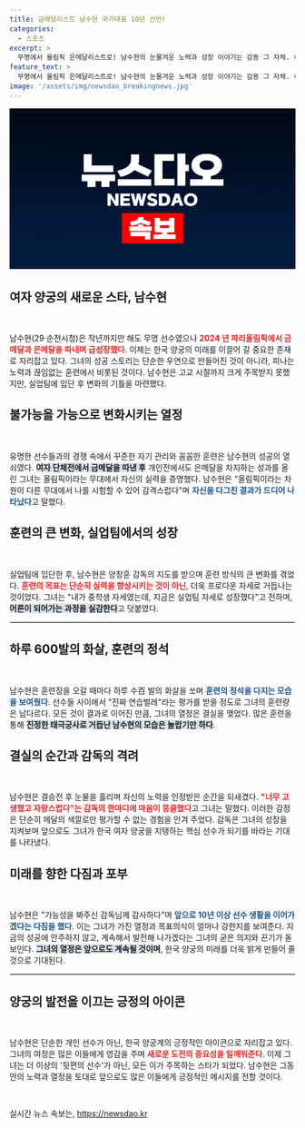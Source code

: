 ```yaml
---
title: 금메달리스트 남수현 국가대표 10년 선언!
categories:
  - 스포츠
excerpt: >
  무명에서 올림픽 은메달리스트로! 남수현의 눈물겨운 노력과 성장 이야기는 감동 그 자체. 하루 600발의 화살과 함께한 그의 훈련은 이제 새로운 전설의 시작이 될 것입니다! 클릭해서 남수현의 감동적인 여정을 만나보세요!
feature_text: >
  무명에서 올림픽 은메달리스트로! 남수현의 눈물겨운 노력과 성장 이야기는 감동 그 자체. 하루 600발의 화살과 함께한 그의 훈련은 이제 새로운 전설의 시작이 될 것입니다! 클릭해서 남수현의 감동적인 여정을 만나보세요!
image: '/assets/img/newsdao_breakingnews.jpg'
---
```


<p><img src="/assets/img/newsdao_breakingnews.jpg" alt="flaretime 속보" /></p>

<h2 data-ke-size="size26">여자 양궁의 새로운 스타, 남수현</h2>

<p data-ke-size="size16">&nbsp;</p>

<p>남수현(29·순천시청)은 작년까지만 해도 무명 선수였으나 <b><span style="color: #ee2323;">2024 년 파리올림픽에서 금메달과 은메달을 따내며 급성장했다</span></b>. 이제는 한국 양궁의 미래를 이끌어 갈 중요한 존재로 자리잡고 있다. 그녀의 성공 스토리는 단순한 우연으로 만들어진 것이 아니라, 피나는 노력과 끊임없는 훈련에서 비롯된 것이다. 남수현은 고교 시절까지 크게 주목받지 못했지만, 실업팀에 입단 후 변화의 기틀을 마련했다.</p>

<h2 data-ke-size="size26">불가능을 가능으로 변화시키는 열정</h2>

<p data-ke-size="size16">&nbsp;</p>

<p>유명한 선수들과의 경쟁 속에서 꾸준한 자기 관리와 꼼꼼한 훈련은 남수현의 성공의 열쇠였다. <b><span style="background-color: #21538527;">여자 단체전에서 금메달을 따낸 후</span></b> 개인전에서도 은메달을 차지하는 성과를 올린 그녀는 올림픽이라는 무대에서 자신의 실력을 증명했다. 남수현은 "올림픽이라는 차원이 다른 무대에서 나를 시험할 수 있어 감격스럽다"며 <b><span style="color: #1a5490;">자신을 다그친 결과가 드디어 나타났다</span></b>고 말했다.</p>

<h2 data-ke-size="size26">훈련의 큰 변화, 실업팀에서의 성장</h2>

<p data-ke-size="size16">&nbsp;</p>

<p>실업팀에 입단한 후, 남수현은 양창훈 감독의 지도를 받으며 훈련 방식의 큰 변화를 겪었다. <b><span style="color: #ee2323;">훈련의 목표는 단순히 실력을 향상시키는 것이 아닌</span></b>, 더욱 프로다운 자세로 거듭나는 것이었다. 그녀는 "내가 중학생 자세였는데, 지금은 실업팀 자세로 성장했다"고 전하며, <b><span style="background-color: #21538527;">어른이 되어가는 과정을 실감한다</span></b>고 덧붙였다.</p>

<hr style="border:1px solid #dddddd;"/>

<h2 data-ke-size="size26">하루 600발의 화살, 훈련의 정석</h2>

<p data-ke-size="size16">&nbsp;</p>

<p>남수현은 훈련장을 오갈 때마다 하루 수百 발의 화살을 쏘며 <b><span style="color: #1a5490;">훈련의 정석을 다지는 모습을 보여줬다</span></b>. 선수들 사이에서 "진짜 연습벌레"라는 평가를 받을 정도로 그녀의 훈련량은 남다르다. 모든 것이 결과로 이어진 만큼, 그녀의 열정은 결실을 맺었다. 많은 훈련을 통해 <b><span style="background-color: #21538527;">진정한 태극궁사로 거듭난 남수현의 모습은 놀랍기만 하다</span></b>.</p>

<h2 data-ke-size="size26">결실의 순간과 감독의 격려</h2>

<p data-ke-size="size16">&nbsp;</p>

<p>남수현은 결승전 후 눈물을 흘리며 자신의 노력을 인정받은 순간을 되새겼다. <b><span style="color: #ee2323;">"너무 고생했고 자랑스럽다"는 감독의 한마디에 마음이 뭉클했다</span></b>고 그녀는 말했다. 이러한 감정은 단순히 메달의 색깔로만 평가할 수 없는 경험을 안겨 주었다. 감독은 그녀의 성장을 지켜보며 앞으로도 그녀가 한국 여자 양궁을 지탱하는 핵심 선수가 되기를 바라는 기대를 나타냈다.</p>

<h2 data-ke-size="size26">미래를 향한 다짐과 포부</h2>

<p data-ke-size="size16">&nbsp;</p>

<p>남수현은 "가능성을 봐주신 감독님께 감사하다"며 <b><span style="color: #1a5490;">앞으로 10년 이상 선수 생활을 이어가겠다는 다짐을 했다</span></b>. 이는 그녀가 가진 열정과 목표의식이 얼마나 강한지를 보여준다. 지금의 성공에 안주하지 않고, 계속해서 발전해 나가겠다는 그녀의 굳은 의지와 끈기가 돋보인다. <b><span style="background-color: #21538527;">그녀의 열정은 앞으로도 계속될 것이며</span></b>, 한국 양궁의 미래를 더욱 밝게 만들어 줄 것으로 기대된다.</p>

<hr style="border:1px solid #dddddd;"/>

<h2 data-ke-size="size26">양궁의 발전을 이끄는 긍정의 아이콘</h2>

<p data-ke-size="size16">&nbsp;</p>

<p>남수현은 단순한 개인 선수가 아닌, 한국 양궁계의 긍정적인 아이콘으로 자리잡고 있다. 그녀의 여정은 많은 이들에게 영감을 주며 <b><span style="color: #ee2323;">새로운 도전의 중요성을 일깨워준다</span></b>. 이제 그녀는 더 이상의 '뒷편의 선수'가 아닌, 모든 이가 주목하는 스타가 되었다. 남수현은 그동안의 노력과 열정을 토대로 앞으로도 많은 이들에게 긍정적인 메시지를 전할 것이다.</p>

<p data-ke-size="size16">&nbsp;</p>
실시간 뉴스 속보는, <a href="https://newsdao.kr" rel="dofollow">https://newsdao.kr</a>


